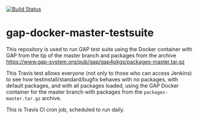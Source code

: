 [![Build Status](https://travis-ci.org/gap-infra/gap-docker-master-testsuite.svg?branch=master)](https://travis-ci.org/gap-infra/gap-docker-master-testsuite)

# gap-docker-master-testsuite

This repository is used to run GAP test suite using the Docker container
with GAP from the tip of the master branch and packages from the archive
https://www.gap-system.org/pub/gap/gap4pkgs/packages-master.tar.gz

This Travis test allows everyone (not only to those who can access Jenkins)
to see how testinstall/standard/bugfix behaves with no packages, with default
packages, and with all packages loaded, using the GAP Docker container for
the master branch with packages from the `packages-master.tar.gz` archive.

This is Travis CI cron job, scheduled to run daily.
